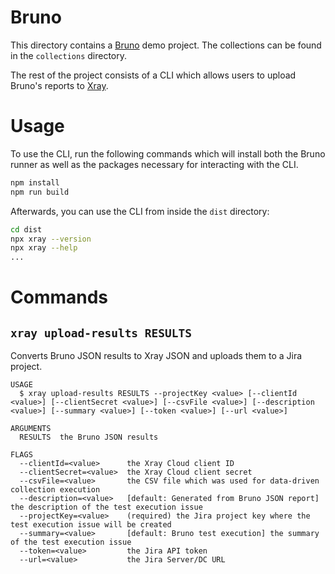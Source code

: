 # Bruno

This directory contains a [Bruno](https://www.usebruno.com/) demo project.
The collections can be found in the `collections` directory.

The rest of the project consists of a CLI which allows users to upload Bruno's reports to [Xray](https://docs.getxray.app/site/xray).

# Usage

To use the CLI, run the following commands which will install both the Bruno runner as well as the packages necessary for interacting with the CLI.

```bash
npm install
npm run build
```

Afterwards, you can use the CLI from inside the `dist` directory:

```bash
cd dist
npx xray --version
npx xray --help
...
```

# Commands

## `xray upload-results RESULTS`

Converts Bruno JSON results to Xray JSON and uploads them to a Jira project.

```
USAGE
  $ xray upload-results RESULTS --projectKey <value> [--clientId <value>] [--clientSecret <value>] [--csvFile <value>] [--description <value>] [--summary <value>] [--token <value>] [--url <value>]

ARGUMENTS
  RESULTS  the Bruno JSON results

FLAGS
  --clientId=<value>      the Xray Cloud client ID
  --clientSecret=<value>  the Xray Cloud client secret
  --csvFile=<value>       the CSV file which was used for data-driven collection execution
  --description=<value>   [default: Generated from Bruno JSON report] the description of the test execution issue
  --projectKey=<value>    (required) the Jira project key where the test execution issue will be created
  --summary=<value>       [default: Bruno test execution] the summary of the test execution issue
  --token=<value>         the Jira API token
  --url=<value>           the Jira Server/DC URL
```

<!-- commandsstop -->
